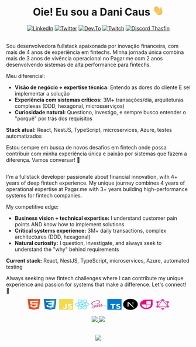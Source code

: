 <h1 align="center"> Oie! Eu sou a Dani Caus <img src="https://raw.githubusercontent.com/ABSphreak/ABSphreak/master/gifs/Hi.gif" width="30"> </h1> 

<div id="social" align="center">
  <a href="https://www.linkedin.com/in/danielacaus/" target="_blank" data-description="LinkedIn" data-fontawesome-unicode-icon="f08c" data-color="#0a66c2"><img src="https://img.shields.io/badge/-LinkedIn-%230077B5?style=for-the-badge&logo=linkedin&logoColor=white" alt="LinkedIn" target="_blank"></a>
  <a href="https://www.twitter.com/danicaus" target="_blank" data-description="Twitter" data-fontawesome-unicode-icon="f099" data-color="#1d9bf0"><img src="https://img.shields.io/badge/-Twitter-%230077B5?style=for-the-badge&logo=twitter&logoColor=white" alt="Twitter" target="_blank"></a>
  <a href="https://dev.to/danicaus" target="_blank" data-description="Dev.To" data-fontawesome-unicode-icon="f6cc" data-color="#FFFFFF"><img src="https://img.shields.io/badge/-DevTo-%230077B5?style=for-the-badge&logo=dev.to&logoColor=white&labelColor=black&color=black" alt="Dev.To" target="_blank"></a>
  <a href="https://www.twitch.tv/danicaus/" target="_blank" data-description="Twitch" data-fontawesome-unicode-icon="f1e8" data-color="#772ce8"><img src="https://img.shields.io/badge/-Twitch-%230077B5?style=for-the-badge&logo=twitch&logoColor=white&labelColor=blueviolet&color=blueviolet" alt="Twitch" target="_blank"></a>
  <a href="https://discord.com/invite/XQHh3yCN3C" target="_blank" data-description="Discord" data-fontawesome-unicode-icon="f392" data-color="#5661f5"><img src="https://img.shields.io/badge/-Discord Thasfin-%230077B5?style=for-the-badge&logo=discord&logoColor=white&labelColor=blueviolet&color=blueviolet" alt="Discord Thasfin" target="_blank"></a>
</div>

<br>

<div id="portuguese_profile">
  <p>Sou desenvolvedora fullstack apaixonada por inovação financeira, com mais de 4 anos de experiência em fintechs. Minha jornada única combina mais de 3 anos de vivência operacional no Pagar.me com 2 anos desenvolvendo sistemas de alta performance para fintechs.</p>
  <p>Meu diferencial:</p>
  <ul>
    <li><b>Visão de negócio + expertise técnica:</b> Entendo as dores do cliente E sei implementar a solução</li>
    <li><b>Experiência com sistemas críticos:</b> 3M+ transações/dia, arquiteturas complexas (DDD, hexagonal, microsserviços)</li>
    <li><b>Curiosidade natural:</b> Questiono, investigo, e sempre busco entender o "porquê" por trás dos requisitos</li>
  </ul>
  <p><b>Stack atual:</b> React, NestJS, TypeScript, microservices, Azure, testes automatizados</p>
  <p>Estou sempre em busca de novos desafios em fintech onde possa contribuir com minha experiência única e paixão por sistemas que fazem a diferença. Vamos conversar! 🚀</p>
</div>

##

<div id="english_profile">
  <p>I'm a fullstack developer passionate about financial innovation, with 4+ years of deep fintech experience. My unique journey combines 4 years of operational expertise at Pagar.me with 3+ years building high-performance systems for fintech companies.</p>
  <p>My competitive edge:</p>
  <ul>
    <li><b>Business vision + technical expertise:</b> I understand customer pain points AND know how to implement solutions</li>
    <li><b> Critical systems experience:</b> 3M+ daily transactions, complex architectures (DDD, hexagonal)</li>
    <li><b>Natural curiosity:</b> I question, investigate, and always seek to understand the "why" behind requirements</li>
  </ul>
  <p><b>Current stack:</b> React, NestJS, TypeScript, microservices, Azure, automated testing</p>
  <p>Always seeking new fintech challenges where I can contribute my unique experience and passion for systems that make a difference. Let's connect! 🚀</p>

</div>

<div align="center">
  <img align="center" alt="HTML" title="HTML 5" height="30" width="40" src="https://raw.githubusercontent.com/devicons/devicon/master/icons/html5/html5-original.svg">
  <img align="center" alt="CSS" title="CSS 3" height="30" width="40" src="https://raw.githubusercontent.com/devicons/devicon/master/icons/css3/css3-original.svg">
  <img align="center" alt="JavaScript" title="JavaScript" height="30" width="40" src="https://raw.githubusercontent.com/devicons/devicon/master/icons/javascript/javascript-plain.svg">
  <img align="center" alt="React" title="React" height="30" width="40" src="https://raw.githubusercontent.com/devicons/devicon/master/icons/react/react-original.svg">
  <img align="center" alt="Sass" title="Sass" height="30" width="40" src="https://raw.githubusercontent.com/devicons/devicon/master/icons/sass/sass-original.svg">
  <img align="center" alt="TypeScript" title="TypeScript" height="30" width="40" src="https://raw.githubusercontent.com/devicons/devicon/master/icons/typescript/typescript-plain.svg">
  <img align="center" alt="Next" title="Next" height="30" width="40" src="https://raw.githubusercontent.com/devicons/devicon/master/icons/nextjs/nextjs-original.svg">
  <img align="center" alt="JamStack" title="JamStack" height="30" width="40" src="https://raw.githubusercontent.com/devicons/devicon/master/icons/jamstack/jamstack-original.svg">
  <img align="center" alt="Graphql" title="GraphQL" height="30" width="40" src="https://raw.githubusercontent.com/devicons/devicon/master/icons/graphql/graphql-plain.svg">
</div>

<br>

<div align="center">
  
  <a href="https://github.com/danicaus" onmouseover="this.style.textDecoration='none'">
    <img height="180em" src="https://github-readme-stats.vercel.app/api?username=danicaus&show_icons=true&theme=omni&include_all_commits=true&count_private=true" />
    <img height="180em" src="https://github-readme-stats.vercel.app/api/top-langs/?username=danicaus&layout=compact&langs_count=7&theme=omni" />
  </a>
  
  ##
  
  <img align="center" src="https://github.com/danicaus/danicaus/blob/output/github-contribution-grid-snake.svg" />
  
</div> 
